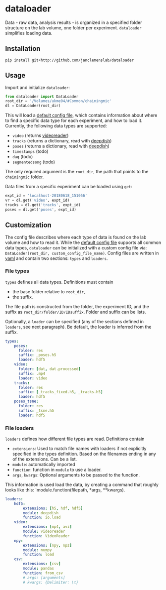 # dataloader
Data - raw data, analysis results - is organized in a specified folder structure on the lab volume, one folder per experiment. `dataloader` simplifies loading data.

## Installation
```
pip install git+http://github.com/janclemenslab/dataloader
```

## Usage
Import and initialize `dataloader`:

```python
from dataloader import DataLoader
root_dir = '/Volumes/ukme04/#Common/chainingmic'
dl = DataLoader(root_dir)
```
 This will load a [default config file][1], which contains information about where to find a specific data type for each experiment, and how to load it. Currently, the following data types are supported:
- `video` (returns [videoreader](https://github.com/postpop/videoreader))
- `tracks` (returns a dictionary, read with [deepdish][2])
- `poses` (returns a dictionary, read with [deepdish][2])
- `timestamps` (todo)
- `daq` (todo)
- `segmentedsong` (todo)

The only required argument is the `root_dir`, the path that points to the `chainingmic` folder.

Data files from a specific experiment can be loaded using `get`:
```python
expt_id = 'localhost-20180618_151056'
vr = dl.get('video', expt_id)
tracks = dl.get('tracks', expt_id)
poses = dl.get('poses', expt_id)
```

## Customization
The config file describes where each type of data is found on the lab volume and how to read it. While the [default config file][1] supports all common data types, `dataloader` can be initialized with a custom config file via: `DataLoader(root_dir, custom_config_file_name)`. Config files are written in [yaml](https://pyyaml.org/wiki/PyYAMLDocumentation) and contain two sections: `types` and `loaders`.

### File types
`types` defines all data types. Definitions must contain
- the base folder relative to `root_dir`,
- the suffix.

The file path is constructed from the folder, the experiment ID, and the suffix as `root_dir/folder/ID/IDsuffix`. Folder and suffix can be lists.

Optionally, a `loader` can be specified (any of the sections defined in `loaders`, see next paragraph). Be default, the loader is inferred from the suffix.

```yaml
types:
    poses:
      folder: res
      suffix: _poses.h5
      loader: hdf5
    video:
      folder: [dat, dat.processed]
      suffix: .mp4
      loader: video
    tracks:
      folder: res
      suffix: [_tracks_fixed.h5, _tracks.h5]
      loader: hdf5
    poses_tsne:
      folder: res
      suffix: _tsne.h5
      loader: hdf5
```
### File loaders
`loaders` defines how different file types are read. Definitions contain
- `extensions`: Used to match file names with loaders if not explicitly specified in the types definition. Based on the filenames ending in any of the extensions. Can be a list.
- `module`: automatically imported
- `function`: function in `module` to use a loader.
- `args`, `kwargs`: Optional arguments to be passed to the function.

This information is used load the data, by creating a command that roughly looks like this: `module.function(filepath, *args, **kwargs).

```yaml
loaders:
    hdf5:
        extensions: [h5, hdf, hdf5]
        module: deepdish
        function: io.load
    video:
        extensions: [mp4, avi]
        module: videoreader
        function: VideoReader
    npy:
        extensions: [npy, npz]
        module: numpy
        function: load
    csv:
        extensions: [csv]
        module: pandas
        function: from_csv
        # args: [arguments]
        # kwargs: {Delimiter: \t}
```


[1]: http://github.com/janclemenslab/dataloader/blob/master/src/dataloader/config/default.yaml
[2]: https://github.com/uchicago-cs/deepdish
